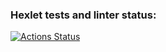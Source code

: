 ### Hexlet tests and linter status:
[![Actions Status](https://github.com/Dfen90/frontend-project-44/actions/workflows/hexlet-check.yml/badge.svg)](https://github.com/Dfen90/frontend-project-44/actions)